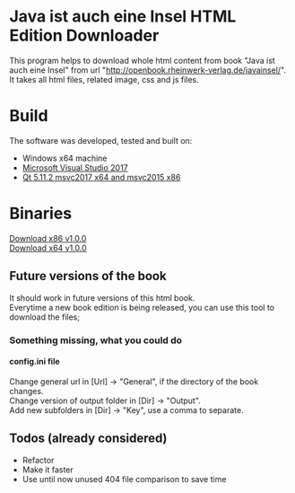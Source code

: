 # Java ist auch eine Insel HTML Edition Downloader
This program helps to download whole html content from book "Java ist auch eine Insel" from url "http://openbook.rheinwerk-verlag.de/javainsel/".  
It takes all html files, related image, css and js files.

# Build
The software was developed, tested and built on:
- Windows x64 machine
- [Microsoft Visual Studio 2017](https://visualstudio.microsoft.com)
- [Qt 5.11.2 msvc2017 x64 and msvc2015 x86](https://www.qt.io/download)

# Binaries
[Download x86 v1.0.0](https://1drv.ms/u/s!AujRv5FSASnagvQMwtwc5-azU5mOyw)  
[Download x64 v1.0.0](https://1drv.ms/u/s!AujRv5FSASnagvQLa0leAtm2Lbb-YA)

## Future versions of the book
It should work in future versions of this html book.  
Everytime a new book edition is being released, you can use this tool to download the files;

### Something missing, what you could do
#### config.ini file
Change general url in [Url] -> "General", if the directory of the book changes.  
Change version of output folder in [Dir] -> "Output".  
Add new subfolders in [Dir] -> "Key", use a comma to separate.

## Todos (already considered)
- Refactor
- Make it faster
- Use until now unused 404 file comparison to save time
